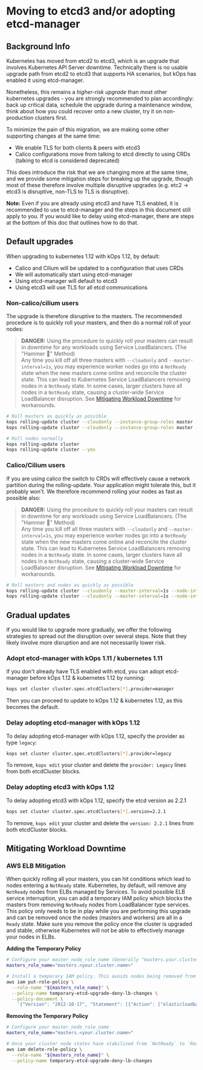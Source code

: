 # Moving to etcd3 and/or adopting etcd-manager

## Background Info

Kubernetes has moved from etcd2 to etcd3, which is an upgrade that involves Kubernetes API Server
downtime. Technically there is no usable upgrade path from etcd2 to etcd3 that
supports HA scenarios, but kOps has enabled it using etcd-manager.

Nonetheless, this remains a *higher-risk upgrade* than most other kubernetes
upgrades - you are strongly recommended to plan accordingly: back up critical
data, schedule the upgrade during a maintenance window, think about how you
could recover onto a new cluster, try it on non-production clusters first.

To minimize the pain of this migration, we are making some other supporting changes at the same time:

* We enable TLS for both clients & peers with etcd3
* Calico configurations move from talking to etcd directly to using CRDs
  (talking to etcd is considered deprecated)

This does introduce the risk that we are changing more at the same time, and we
provide some mitigation steps for breaking up the upgrade, though most of these
therefore involve multiple disruptive upgrades (e.g. etc2 -> etcd3 is
disruptive, non-TLS to TLS is disruptive).

**Note:** Even if you are already using etcd3 and have TLS enabled, it is
recommended to use to etcd-manager and the steps in this document still apply to
you. If you would like to delay using etcd-manager, there are steps at the
bottom of this doc that outlines how to do that.

## Default upgrades

When upgrading to kubernetes 1.12 with kOps 1.12, by default:

* Calico and Cilium will be updated to a configuration that uses CRDs
* We will automatically start using etcd-manager
* Using etcd-manager will default to etcd3
* Using etcd3 will use TLS for all etcd communications

### Non-calico/cilium users

The upgrade is therefore disruptive to the masters.  The recommended procedure is to quickly roll your masters, and then do a normal roll of your nodes:

> **DANGER:** Using the procedure to quickly roll your masters can result in downtime for any workloads using Service LoadBalancers. (The "Hammer 🔨" Method)  
> Any time you kill off all three masters with `--cloudonly` and `--master-interval=1s`, you may experience worker nodes go into a `NotReady` state when the new masters come online and reconcile the cluster state. This can lead to Kubernetes Service LoadBalancers removing nodes in a `NotReady` state. In some cases, larger clusters have all nodes in a `NotReady` state, causing a cluster-wide Service LoadBalancer disruption. See [Mitigating Workload Downtime](#mitigating-workload-downtime) for workarounds.

```bash
# Roll masters as quickly as possible
kops rolling-update cluster --cloudonly --instance-group-roles master --master-interval=1s
kops rolling-update cluster --cloudonly --instance-group-roles master --master-interval=1s --yes

# Roll nodes normally
kops rolling-update cluster
kops rolling-update cluster --yes
```


### Calico/Cilium users

If you are using calico the switch to CRDs will effectively cause a network partition during the rolling-update.  Your application might tolerate this, but it probably won't.  We therefore recommend rolling your nodes as fast as possible also:

> **DANGER:** Using the procedure to quickly roll your masters can result in downtime for any workloads using Service LoadBalancers. (The "Hammer 🔨" Method)  
> Any time you kill off all three masters with `--cloudonly` and `--master-interval=1s`, you may experience worker nodes go into a `NotReady` state when the new masters come online and reconcile the cluster state. This can lead to Kubernetes Service LoadBalancers removing nodes in a `NotReady` state. In some cases, larger clusters have all nodes in a `NotReady` state, causing a cluster-wide Service LoadBalancer disruption. See [Mitigating Workload Downtime](#mitigating-workload-downtime) for workarounds.

```bash
# Roll masters and nodes as quickly as possible
kops rolling-update cluster --cloudonly --master-interval=1s --node-interval=1s
kops rolling-update cluster --cloudonly --master-interval=1s --node-interval=1s --yes
```

## Gradual updates

If you would like to upgrade more gradually, we offer the following strategies
to spread out the disruption over several steps.  Note that they likely involve
more disruption and are not necessarily lower risk.

### Adopt etcd-manager with kOps 1.11 / kubernetes 1.11

If you don't already have TLS enabled with etcd, you can adopt etcd-manager before
kOps 1.12 & kubernetes 1.12 by running:

```bash
kops set cluster cluster.spec.etcdClusters[*].provider=manager
```

Then you can proceed to update to kOps 1.12 & kubernetes 1.12, as this becomes the default.

### Delay adopting etcd-manager with kOps 1.12

To delay adopting etcd-manager with kOps 1.12, specify the provider as type `legacy`:

```bash
kops set cluster cluster.spec.etcdClusters[*].provider=legacy
```

To remove, `kops edit` your cluster and delete the `provider: Legacy` lines from both etcdCluster blocks.

### Delay adopting etcd3 with kOps 1.12

To delay adopting etcd3 with kOps 1.12, specify the etcd version as 2.2.1

```bash
kops set cluster cluster.spec.etcdClusters[*].version=2.2.1
```

To remove, `kops edit` your cluster and delete the `version: 2.2.1` lines from both etcdCluster blocks.

## Mitigating Workload Downtime
### AWS ELB Mitigation
When quickly rolling all your masters, you can hit conditions which lead to nodes entering a `NotReady` state. Kubernetes, by default, will remove any `NotReady` nodes from ELBs managed by Services. To avoid possible ELB service interruption, you can add a temporary IAM policy which blocks the masters from removing `NotReady` nodes from LoadBalancer type services. This policy only needs to be in play while you are performing this upgrade and can be removed once the nodes (masters and workers) are all in a `Ready` state. Make sure you remove the policy once the cluster is upgraded and stable, otherwise Kubernetes will not be able to effectively manage your nodes in ELBs.

**Adding the Temporary Policy**
```bash
# Configure your master_node_role_name (Generally "masters.your.cluster.name")
masters_role_name="masters.<your.cluster.name>"

# Install a temporary IAM policy. This avoids nodes being removed from LoadBalancer type services while masters reconcile the state of the cluster.
aws iam put-role-policy \
  --role-name "${masters_role_name}" \
  --policy-name temporary-etcd-upgrade-deny-lb-changes \
  --policy-document \
    '{"Version": "2012-10-17", "Statement": [{"Action": ["elasticloadbalancing:DeregisterInstancesFromLoadBalancer", "elasticloadbalancing:DeregisterTargets"], "Resource": ["*"], "Effect": "Deny"}]}'
```

**Removing the Temporary Policy**
```bash
# Configure your master_node_role_name
masters_role_name="masters.<your.cluster.name>"

# Once your cluster node states have stabilized from `NotReady` to `Ready` you can remove the temporary policy from your master nodes
aws iam delete-role-policy \
  --role-name "${masters_role_name}" \
  --policy-name temporary-etcd-upgrade-deny-lb-changes
```
